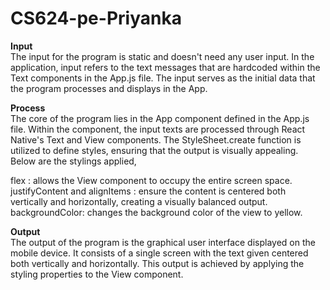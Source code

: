 # CS624-pe-Priyanka
**Input**  
The input for the program is static and doesn't need any user input. In the application, input refers to the text messages that are hardcoded within the Text components in the App.js file. The input serves as the initial data that the program processes and displays in the App.

**Process**  
The core of the program lies in the App component defined in the App.js file. Within the component, the input texts are processed through React Native's Text and View components. The StyleSheet.create function is utilized to define styles, ensuring that the output is visually appealing. Below are the stylings applied,

flex : allows the View component to occupy the entire screen space.  
justifyContent and alignItems : ensure the content is centered both vertically and horizontally, creating a visually balanced output.  
backgroundColor: changes the background color of the view to yellow.  

**Output**  
The output of the program is the graphical user interface displayed on the mobile device. It consists of a single screen with the text given centered both vertically and horizontally. This output is achieved by applying the styling properties to the View component.




